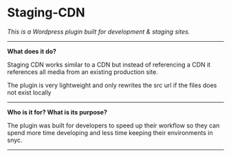 # Staging-CDN

<i>This is a Wordpress plugin built for development & staging sites.</i>

<hr />

<strong> What does it do? </strong>

<p>Staging CDN works similar to a CDN but instead of referencing a CDN it references all media from an existing production site.</p>
<p>The plugin is very lightweight and only rewrites the src url if the files does not exist locally</p>

<hr/>

<strong>Who is it for? What is its purpose?</strong>

<p>The plugin was built for developers to speed up their workflow so they can spend more time developing and less time keeping their environments in  snyc.</p>

<hr/>
